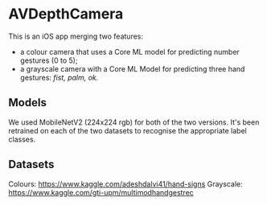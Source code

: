 # AVDepthCamera

This is an iOS app merging two features:
  - a colour camera that uses a Core ML model for predicting number gestures (0 to 5);
  - a grayscale camera with a Core ML Model for predicting three hand gestures: *fist, palm, ok.*

## Models

We used MobileNetV2 (224x224 rgb) for both of the two versions. It's been retrained on each of the two datasets to recognise the appropriate label classes.

## Datasets

  Colours: https://www.kaggle.com/adeshdalvi41/hand-signs
  Grayscale: https://www.kaggle.com/gti-upm/multimodhandgestrec
